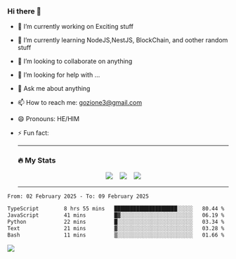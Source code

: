 ### Hi there 👋

<!--
**charlieScript/charlieScript** is a ✨ _special_ ✨ repository because its `README.md` (this file) appears on your GitHub profile.

Here are some ideas to get you started: -->

- 🔭 I’m currently working on Exciting stuff
- 🌱 I’m currently learning NodeJS,NestJS, BlockChain, and oother random stuff
- 👯 I’m looking to collaborate on anything
- 🤔 I’m looking for help with ...
- 💬 Ask me about anything
- 📫 How to reach me: gozione3@gmail.com
- 😄 Pronouns: HE/HIM
- ⚡ Fun fact:


  ---

  ### :fire: My Stats

  <div id="stats" align="center">
  <img src="http://github-readme-streak-stats.herokuapp.com?user=charlieScript&theme=dark&date_format=M%20j%5B%2C%20Y%5D" />&nbsp;&nbsp;&nbsp;
  <img src="https://github-readme-stats.vercel.app/api/top-langs/?username=charlieScript&layout=compact&theme=vision-friendly-dark"/>&nbsp;&nbsp;&nbsp;
  <img src="https://github-readme-stats.vercel.app/api?username=charlieScript&show_icons=true&theme=radical"/>
  </div>

  ---



<!--START_SECTION:waka-->

```txt
From: 02 February 2025 - To: 09 February 2025

TypeScript        8 hrs 55 mins   ████████████████████░░░░░   80.44 %
JavaScript        41 mins         █▓░░░░░░░░░░░░░░░░░░░░░░░   06.19 %
Python            22 mins         █░░░░░░░░░░░░░░░░░░░░░░░░   03.34 %
Text              21 mins         ▓░░░░░░░░░░░░░░░░░░░░░░░░   03.28 %
Bash              11 mins         ▒░░░░░░░░░░░░░░░░░░░░░░░░   01.66 %
```

<!--END_SECTION:waka-->
![](https://komarev.com/ghpvc/?username=charlieScript)

